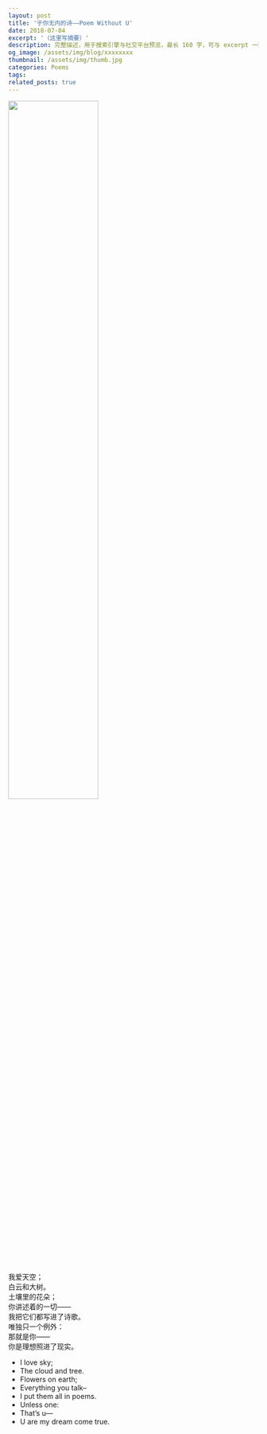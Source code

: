 ```yaml
---
layout: post
title: '于你无内的诗——Poem Without U'
date: 2018-07-04
excerpt: '（这里写摘要）'
description: 完整描述，用于搜索引擎与社交平台预览，最长 160 字，可与 excerpt 一致
og_image: /assets/img/blog/xxxxxxxx
thumbnail: /assets/img/thumb.jpg
categories: Poems
tags: 
related_posts: true
---
```


<img src="{{ '/assets/img/blog/xxxxxxxx' | relative_url }}" style="width:60%;">

我爱天空；  
白云和大树。  
土壤里的花朵；  
你讲述着的一切——  
我把它们都写进了诗歌。  
唯独只一个例外：  
那就是你——  
你是理想照进了现实。

- I love sky;
- The cloud and tree.
- Flowers on earth;
- Everything you talk–
- I put them all in poems.
- Unless one:
- That’s u—
- U are my dream come true.